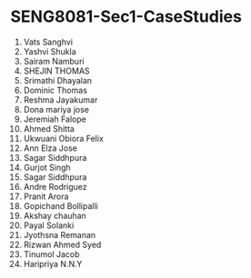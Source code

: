 # SENG8081-Sec1-CaseStudies

1. Vats Sanghvi
2. Yashvi Shukla
3. Sairam Namburi
4. SHEJIN THOMAS
5. Srimathi Dhayalan
6. Dominic Thomas
7. Reshma Jayakumar
8. Dona mariya jose
9. Jeremiah Falope
10. Ahmed Shitta
11. Ukwuani Obiora Felix
12. Ann Elza Jose
13. Sagar Siddhpura
14. Gurjot Singh
15. Sagar Siddhpura
16. Andre Rodriguez
17. Pranit Arora
18. Gopichand Bollipalli
19. Akshay chauhan
20. Payal Solanki
21. Jyothsna Remanan
22. Rizwan Ahmed Syed
23. Tinumol Jacob
24. Haripriya N.N.Y
